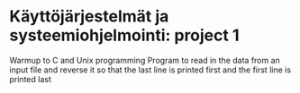 # Käyttöjärjestelmät ja systeemiohjelmointi: project 1
Warmup to C and Unix programming
Program to read in the data from an input file and reverse it so that the last line is printed first and the first line is printed last


